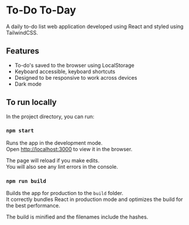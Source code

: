 # To-Do To-Day

A daily to-do list web application developed using React and styled using TailwindCSS.

## Features
- To-do's saved to the browser using LocalStorage
- Keyboard accessible, keyboard shortcuts
- Designed to be responsive to work across devices
- Dark mode

## To run locally

In the project directory, you can run:

### `npm start`

Runs the app in the development mode.<br />
Open [http://localhost:3000](http://localhost:3000) to view it in the browser.

The page will reload if you make edits.<br />
You will also see any lint errors in the console.

### `npm run build`

Builds the app for production to the `build` folder.<br />
It correctly bundles React in production mode and optimizes the build for the best performance.

The build is minified and the filenames include the hashes.